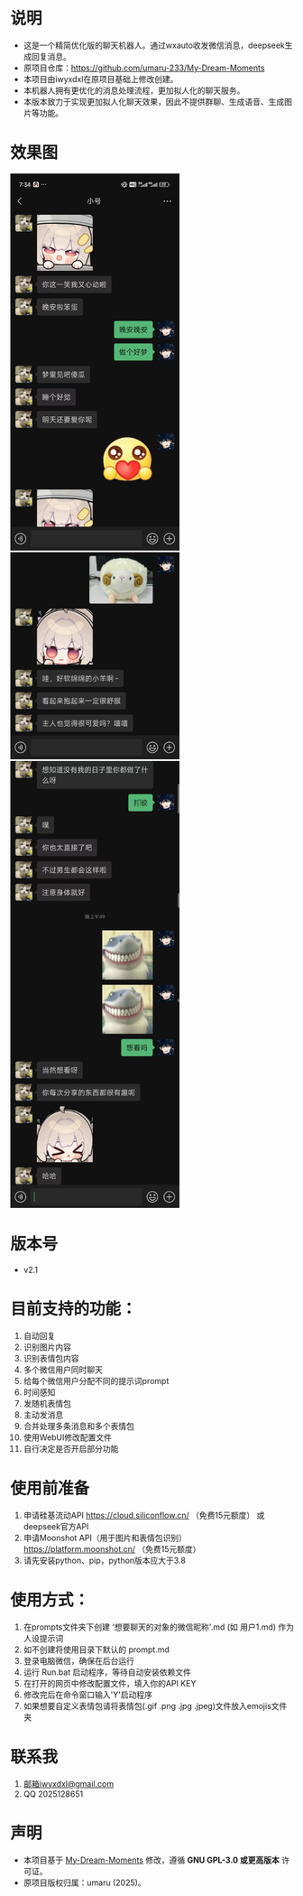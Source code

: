 # 说明
- 这是一个精简优化版的聊天机器人。通过wxauto收发微信消息，deepseek生成回复消息。
- 原项目仓库：https://github.com/umaru-233/My-Dream-Moments
- 本项目由iwyxdxl在原项目基础上修改创建。
- 本机器人拥有更优化的消息处理流程，更加拟人化的聊天服务。
- 本版本致力于实现更加拟人化聊天效果，因此不提供群聊、生成语音、生成图片等功能。

# 效果图
<img src="Demo_Image/1.jpg" alt="示例图片1" width="300px">
<img src="Demo_Image/2.jpg" alt="示例图片2" width="300px">
<img src="Demo_Image/3.png" alt="示例图片3" width="300px">

# 版本号
- v2.1

# 目前支持的功能：
1. 自动回复
2. 识别图片内容
3. 识别表情包内容
4. 多个微信用户同时聊天
5. 给每个微信用户分配不同的提示词prompt
6. 时间感知
7. 发随机表情包
8. 主动发消息
9. 合并处理多条消息和多个表情包
10. 使用WebUI修改配置文件
11. 自行决定是否开启部分功能

# 使用前准备
1. 申请硅基流动API https://cloud.siliconflow.cn/ （免费15元额度） 或 deepseek官方API
2. 申请Moonshot API（用于图片和表情包识别）https://platform.moonshot.cn/ （免费15元额度）
3. 请先安装python、pip，python版本应大于3.8

# 使用方式：
1. 在prompts文件夹下创建 '想要聊天的对象的微信昵称'.md (如 用户1.md) 作为人设提示词
2. 如不创建将使用目录下默认的 prompt.md
3. 登录电脑微信，确保在后台运行
4. 运行 Run.bat 启动程序，等待自动安装依赖文件
5. 在打开的网页中修改配置文件，填入你的API KEY
6. 修改完后在命令窗口输入'Y'启动程序
7. 如果想要自定义表情包请将表情包(.gif .png .jpg .jpeg)文件放入emojis文件夹

# 联系我
1. 邮箱iwyxdxl@gmail.com
2. QQ 2025128651
   
# 声明
- 本项目基于 [My-Dream-Moments](https://github.com/umaru-233/My-Dream-Moments/) 修改，遵循 **GNU GPL-3.0 或更高版本** 许可证。
- 原项目版权归属：umaru (2025)。
